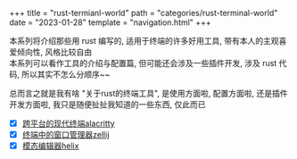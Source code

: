 +++
title =  "rust-termianl-world"
path = "categories/rust-terminal-world"
date = "2023-01-28"
template = "navigation.html"
+++

本系列将介绍那些用 rust 编写的, 适用于终端的许多好用工具, 带有本人的主观喜爱倾向性, 风格比较自由  
本系列可以看作工具的介绍与配置篇, 但可能还会涉及一些插件开发, 涉及 rust 代码, 所以其实不怎么分顺序~~

总而言之就是我有啥 "关于rust的终端工具", 是使用方面啦, 配置方面啦, 还是插件开发方面啦, 我只是随便扯扯我知道的一些东西, 仅此而已

- [x] [跨平台的现代终端alacritty](/posts/rust-terminal-world/p1)
- [x] [终端中的窗口管理器zellij](/posts/rust-terminal-world/p2)
- [x] [模态编辑器helix](/posts/rust-terminal-world/p3)
